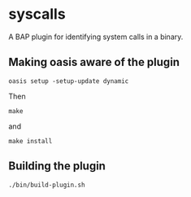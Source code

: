 syscalls
========

A BAP plugin for identifying system calls in a binary.

## Making oasis aware of the plugin

    oasis setup -setup-update dynamic

Then

    make

and

    make install

## Building the plugin

    ./bin/build-plugin.sh
